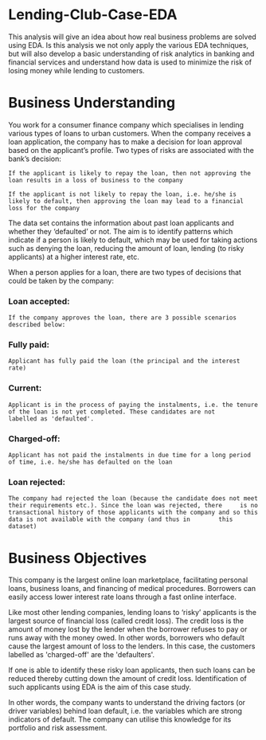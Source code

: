 # Lending-Club-Case-EDA
This analysis will give an idea about how real business problems are solved using EDA. Is this analysis we not only apply the various EDA techniques, but will also develop a basic understanding of risk analytics in banking and financial services and understand how data is used to minimize the risk of losing money while lending to customers.

# Business Understanding
You work for a consumer finance company which specialises in lending various types of loans to urban customers. When the company receives a loan application, the company has to make a decision for loan approval based on the applicant’s profile. Two types of risks are associated with the bank’s decision:

	If the applicant is likely to repay the loan, then not approving the loan results in a loss of business to the company

	If the applicant is not likely to repay the loan, i.e. he/she is likely to default, then approving the loan may lead to a financial     loss for the company

 
The data set contains the information about past loan applicants and whether they ‘defaulted’ or not. The aim is to identify patterns which indicate if a person is likely to default, which may be used for taking actions such as denying the loan, reducing the amount of loan, lending (to risky applicants) at a higher interest rate, etc.

When a person applies for a loan, there are two types of decisions that could be taken by the company:

### Loan accepted: ### 
	If the company approves the loan, there are 3 possible scenarios described below:

### Fully paid: ### 
	Applicant has fully paid the loan (the principal and the interest rate)

### Current: ### 
	Applicant is in the process of paying the instalments, i.e. the tenure of the loan is not yet completed. These candidates are not 		labelled as 'defaulted'.

### Charged-off: ### 
	Applicant has not paid the instalments in due time for a long period of time, i.e. he/she has defaulted on the loan 

### Loan rejected: ### 
	The company had rejected the loan (because the candidate does not meet their requirements etc.). Since the loan was rejected, there 	is no transactional history of those applicants with the company and so this data is not available with the company (and thus in 		this dataset)


# Business Objectives
This company is the largest online loan marketplace, facilitating personal loans, business loans, and financing of medical procedures. Borrowers can easily access lower interest rate loans through a fast online interface. 

 Like most other lending companies, lending loans to ‘risky’ applicants is the largest source of financial loss (called credit loss). The credit loss is the amount of money lost by the lender when the borrower refuses to pay or runs away with the money owed. In other words, borrowers who default cause the largest amount of loss to the lenders. In this case, the customers labelled as 'charged-off' are the 'defaulters'. 

 If one is able to identify these risky loan applicants, then such loans can be reduced thereby cutting down the amount of credit loss. Identification of such applicants using EDA is the aim of this case study.

 In other words, the company wants to understand the driving factors (or driver variables) behind loan default, i.e. the variables which are strong indicators of default.  The company can utilise this knowledge for its portfolio and risk assessment. 
